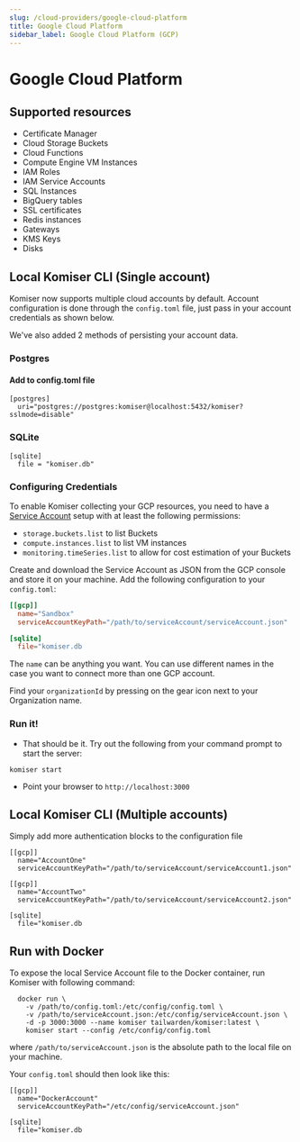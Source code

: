 ```yaml
---
slug: /cloud-providers/google-cloud-platform
title: Google Cloud Platform
sidebar_label: Google Cloud Platform (GCP)
---
```


# Google Cloud Platform

## Supported resources

- Certificate Manager
- Cloud Storage Buckets
- Cloud Functions
- Compute Engine VM Instances
- IAM Roles
- IAM Service Accounts
- SQL Instances
- BigQuery tables
- SSL certificates
- Redis instances
- Gateways
- KMS Keys
- Disks

## Local Komiser CLI (Single account)

Komiser now supports multiple cloud accounts by default. Account configuration is done through the `config.toml` file, just pass in your account credentials as shown below.

We've also added 2 methods of persisting your account data.
### Postgres
#### Add to config.toml file
```
[postgres]
  uri="postgres://postgres:komiser@localhost:5432/komiser?sslmode=disable"
```
### SQLite

```
[sqlite]
  file = "komiser.db"
```

### Configuring Credentials

To enable Komiser collecting your GCP resources, you need to have a [Service Account](https://cloud.google.com/iam/docs/service-account-overview) setup with at least the following permissions:

- `storage.buckets.list` to list Buckets
- `compute.instances.list` to list VM instances
- `monitoring.timeSeries.list` to allow for cost estimation of your Buckets

Create and download the Service Account as JSON from the GCP console and store it on your machine. Add the following configuration to your `config.toml`:

```toml
[[gcp]]
  name="Sandbox"
  serviceAccountKeyPath="/path/to/serviceAccount/serviceAccount.json"

[sqlite]
  file="komiser.db
```

The `name` can be anything you want. You can use different names in the case you want to connect more than one GCP account. 

Find your `organizationId` by pressing on the gear icon next to your Organization name.

### Run it!
* That should be it. Try out the following from your command prompt to start the server:

```
komiser start 
```

* Point your browser to `http://localhost:3000`

## Local Komiser CLI (Multiple accounts)
Simply add more authentication blocks to the configuration file

```
[[gcp]]
  name="AccountOne"
  serviceAccountKeyPath="/path/to/serviceAccount/serviceAccount1.json"

[[gcp]]
  name="AccountTwo"
  serviceAccountKeyPath="/path/to/serviceAccount/serviceAccount2.json"

[sqlite]
  file="komiser.db

```

## Run with Docker

To expose the local Service Account file to the Docker container, run Komiser with following command:

```
  docker run \
    -v /path/to/config.toml:/etc/config/config.toml \
    -v /path/to/serviceAccount.json:/etc/config/serviceAccount.json \
    -d -p 3000:3000 --name komiser tailwarden/komiser:latest \
    komiser start --config /etc/config/config.toml
```

where `/path/to/serviceAccount.json` is the absolute path to the local file on your machine.

Your `config.toml` should then look like this:

```
[[gcp]]
  name="DockerAccount"
  serviceAccountKeyPath="/etc/config/serviceAccount.json"

[sqlite]
  file="komiser.db
```